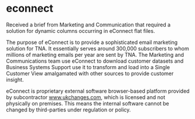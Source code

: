 # econnect

Received a brief from Marketing and Communication that required a solution for dynamic columns occurring in eConnect flat files. 

The purpose of eConnect is to provide a sophisticated email marketing solution for TNA. It essentially serves around 300,000 subscribers to whom millions of marketing emails per year are sent by TNA. The Marketing and Communications team use eConnect to download customer datasets and Business Systems Support use it to transform and load into a Single Customer View amalgamated with other sources to provide customer insight. 

eConnect is proprietary external software browser-based platform provided by subcontractor www.ukchanges.com, which is licensed and not physically on premises. This means the internal software cannot be changed by third-parties under regulation or policy.
